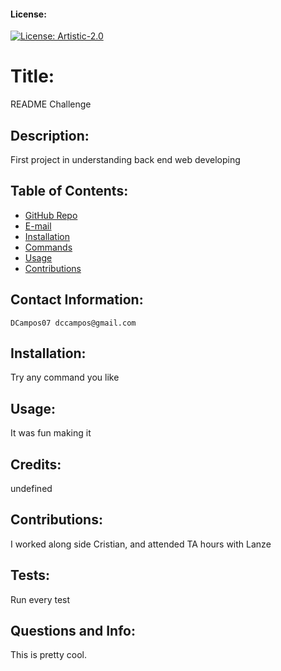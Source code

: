 
  #### License:
   [![License: Artistic-2.0](https://img.shields.io/badge/License-Artistic%202.0-0298c3.svg)](https://opensource.org/licenses/Artistic-2.0)

  # Title:
   README Challenge

  ## Description:
   First project in understanding back end web developing

  ## Table of Contents:
   * [GitHub Repo](#userName)
   * [E-mail](#email)
   * [Installation](#dependencies)
   * [Commands](#test)
   * [Usage](#usingRepo)
   * [Contributions](#contributions)

  ## Contact Information:
    DCampos07 dccampos@gmail.com

  ## Installation:
   Try any command you like

  ## Usage:
   It was fun making it

  ## Credits:
  undefined

  ## Contributions:
  I worked along side Cristian, and attended TA hours with Lanze

  ## Tests:
  Run every test
  
  ## Questions and Info:
  This is pretty cool.
